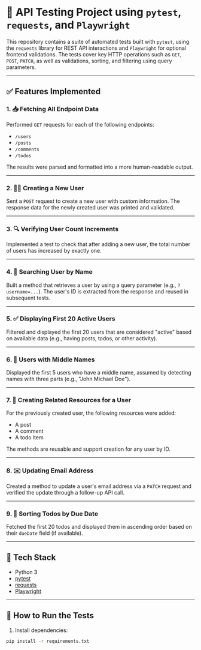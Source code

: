 # 🧪 API Testing Project using `pytest`, `requests`, and `Playwright`

This repository contains a suite of automated tests built with `pytest`, using the `requests` library for REST API interactions and `Playwright` for optional frontend validations. The tests cover key HTTP operations such as `GET`, `POST`, `PATCH`, as well as validations, sorting, and filtering using query parameters.

---

## ✅ Features Implemented

### 1. 📥 Fetching All Endpoint Data
Performed `GET` requests for each of the following endpoints:
- `/users`
- `/posts`
- `/comments`
- `/todos`

The results were parsed and formatted into a more human-readable output.

---

### 2. 🧑‍💻 Creating a New User
Sent a `POST` request to create a new user with custom information. The response data for the newly created user was printed and validated.

---

### 3. 🔍 Verifying User Count Increments
Implemented a test to check that after adding a new user, the total number of users has increased by exactly one.

---

### 4. 🧾 Searching User by Name
Built a method that retrieves a user by using a query parameter (e.g., `?username=...`). The user's ID is extracted from the response and reused in subsequent tests.

---

### 5. ✅ Displaying First 20 Active Users
Filtered and displayed the first 20 users that are considered "active" based on available data (e.g., having posts, todos, or other activity).

---

### 6. 📛 Users with Middle Names
Displayed the first 5 users who have a middle name, assumed by detecting names with three parts (e.g., "John Michael Doe").

---

### 7. 📝 Creating Related Resources for a User
For the previously created user, the following resources were added:
- A post
- A comment
- A todo item

The methods are reusable and support creation for any user by ID.

---

### 8. ✉️ Updating Email Address
Created a method to update a user's email address via a `PATCH` request and verified the update through a follow-up API call.

---

### 9. 📆 Sorting Todos by Due Date
Fetched the first 20 todos and displayed them in ascending order based on their `dueDate` field (if available).

---

## 🧰 Tech Stack

- Python 3
- [pytest](https://docs.pytest.org/)
- [requests](https://docs.python-requests.org/)
- [Playwright](https://playwright.dev/python/)

---

## 🏁 How to Run the Tests

1. Install dependencies:

```bash
pip install -r requirements.txt
